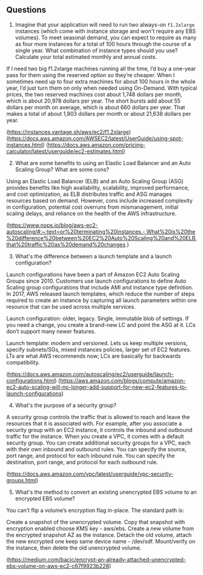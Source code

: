 ## Questions

1. Imagine that your application will need to run two always-on `f1.2xlarge` instances (which come with instance storage and won't require any EBS volumes). To meet seasonal demand, you can expect to require as many as four more instances for a total of 100 hours through the course of a single year. What combination of instance types should you use? Calculate your total estimated monthly and annual costs.

If I need two big f1.2xlarge machines running all the time, I’d buy a one-year pass for them using the reserved option so they’re cheaper. When I sometimes need up to four extra machines for about 100 hours in the whole year, I’d just turn them on only when needed using On-Demand. With typical prices, the two reserved machines cost about 1,748 dollars per month, which is about 20,978 dollars per year. The short bursts add about 55 dollars per month on average, which is about 660 dollars per year. That makes a total of about 1,803 dollars per month or about 21,638 dollars per year.

(https://instances.vantage.sh/aws/ec2/f1.2xlarge)
(https://docs.aws.amazon.com/AWSEC2/latest/UserGuide/using-spot-instances.html)
(https://docs.aws.amazon.com/pricing-calculator/latest/userguide/ec2-estimates.html)

2. What are some benefits to using an Elastic Load Balancer and an Auto Scaling Group? What are some cons?

Using an Elastic Load Balancer (ELB) and an Auto Scaling Group (ASG) provides benefits like high availability, scalability, improved performance, and cost optimization, as ELB distributes traffic and ASG manages resources based on demand. However, cons include increased complexity in configuration, potential cost overruns from mismanagement, initial scaling delays, and reliance on the health of the AWS infrastructure.

(https://www.nops.io/blog/aws-ec2-autoscaling/#:~:text=or%20terminating%20instances.-,What%20is%20the%20difference%20between%20EC2%20Auto%20Scaling%20and%20ELB,that%20traffic%20as%20demand%20changes.)

3. What's the difference between a launch template and a launch configuration?

Launch configurations have been a part of Amazon EC2 Auto Scaling Groups since 2010. Customers use launch configurations to define Auto Scaling group configurations that include AMI and instance type definition. In 2017, AWS released launch templates, which reduce the number of steps required to create an instance by capturing all launch parameters within one resource that can be used across multiple services.

Launch configuration: older, legacy. Single, immutable blob of settings. If you need a change, you create a brand-new LC and point the ASG at it. LCs don’t support many newer features.

Launch template: modern and versioned. Lets us keep multiple versions, specify subnets/SGs, mixed instances policies, larger set of EC2 features. LTs are what AWS recommends now; LCs are basically for backwards compatibility.

(https://docs.aws.amazon.com/autoscaling/ec2/userguide/launch-configurations.html)
(https://aws.amazon.com/blogs/compute/amazon-ec2-auto-scaling-will-no-longer-add-support-for-new-ec2-features-to-launch-configurations)

4. What's the purpose of a security group?

A security group controls the traffic that is allowed to reach and leave the resources that it is associated with. For example, after you associate a security group with an EC2 instance, it controls the inbound and outbound traffic for the instance.
When you create a VPC, it comes with a default security group. You can create additional security groups for a VPC, each with their own inbound and outbound rules. You can specify the source, port range, and protocol for each inbound rule. You can specify the destination, port range, and protocol for each outbound rule.

(https://docs.aws.amazon.com/vpc/latest/userguide/vpc-security-groups.html)

5. What's the method to convert an existing unencrypted EBS volume to an encrypted EBS volume?

You can’t flip a volume’s encryption flag in-place. The standard path is:

Create a snapshot of the unencrypted volume.
Copy that snapshot with encryption enabled choose KMS key - aws/ebs.
Create a new volume from the encrypted snapshot AZ as the instance.
Detach the old volume, attach the new encrypted one keep same device name - /dev/sdf.
Mount/verify on the instance, then delete the old unencrypted volume.

(https://medium.com/bacic/encrypt-an-already-attached-unencrypted-ebs-volume-on-aws-ec2-c67f9923b228)
